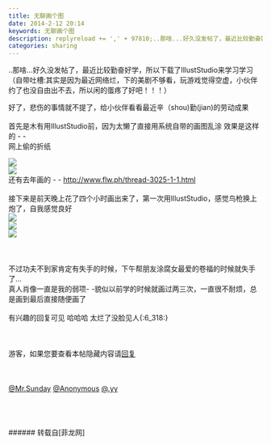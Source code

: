 ```yaml
---
title: 无聊画个图
date: 2014-2-12 20:14
keywords: 无聊画个图
description: replyreload += ',' + 97810;..那啥...好久没发帖了，最近比较勤奋好学，所以下载了IllustStudio来学习学习（自带吐槽:其实是因为最近网络烂，下的美剧不够看，玩游戏觉得空虚，小伙伴约了也没自由出不去，所以闲的蛋疼了好吧！！！）好了，悲伤的事情就不提了，给小伙伴看看最近辛（shou)勤(jian)的劳动成果首先是木有用IllustStudio前，因为太懒了直接用系统自带的画图乱涂 效果是这样的 - -网上偷的折纸还有去年画的 - - http://www.flw.ph/thread-3025-1-1.html 接下来是前天晚上花了四个小时画出来了，第一次用IllustStudio，感觉鸟枪换上炮了，自我感觉良好不过功夫不到家肯定有失手的时候，下午帮朋友涂腐女最爱的卷福的时候就失手了...真人肖像一直是我的弱项- -貌似以前学的时候就画过两三次，一直很不耐烦，总是画到最后直接随便画了有兴趣的回复可见 哈哈哈 太烂了没脸见人{:6_318:}游客，如果您要查看本帖隐藏内容请回复@Mr.Sunday @Anonymous @.yy 
categories: sharing
---
```

<td class="t_f" id="postmessage_97810">

<script type="0a76bbd9462f396fe30c56cf-text/javascript">replyreload += ',' + 97810;</script>..那啥...好久没发帖了，最近比较勤奋好学，所以下载了IllustStudio来学习学习（自带吐槽:其实是因为最近网络烂，下的美剧不够看，玩游戏觉得空虚，小伙伴约了也没自由出不去，所以闲的蛋疼了好吧！！！）<br/>
好了，悲伤的事情就不提了，给小伙伴看看最近辛（shou)勤(jian)的劳动成果<br/>
<br/>
首先是木有用IllustStudio前，因为太懒了直接用系统自带的画图乱涂 效果是这样的 - -<br/>
网上偷的折纸<br/>

<img aid="41083" data-cf-modified-0a76bbd9462f396fe30c56cf-="" file="data/attachment/forum/201402/12/172002srzfclluu2ahfn92.jpg.thumb.jpg" id="aimg_41083" inpost="1" onclick="" onmouseover="" src="http://www.flw.ph/data/attachment/forum/201402/12/172002srzfclluu2ahfn92.jpg" style="cursor:pointer" zoomfile="data/attachment/forum/201402/12/172002srzfclluu2ahfn92.jpg"/>


<br/>

<img aid="41082" data-cf-modified-0a76bbd9462f396fe30c56cf-="" file="data/attachment/forum/201402/12/171959rlluyh31hz184z0b.jpg.thumb.jpg" id="aimg_41082" inpost="1" onclick="" onmouseover="" src="http://www.flw.ph/data/attachment/forum/201402/12/171959rlluyh31hz184z0b.jpg" style="cursor:pointer" zoomfile="data/attachment/forum/201402/12/171959rlluyh31hz184z0b.jpg"/>


<br/>
还有去年画的 - - <a href="http://www.flw.ph/thread-3025-1-1.html" target="_blank">http://www.flw.ph/thread-3025-1-1.html</a> <br/>
<br/>
接下来是前天晚上花了四个小时画出来了，第一次用IllustStudio，感觉鸟枪换上炮了，自我感觉良好<img alt="" border="0" onclick="" onmouseover="" smilieid="278" src="static/image/smiley/Xiongmao/34.gif"/><br/>

<img aid="41086" data-cf-modified-0a76bbd9462f396fe30c56cf-="" file="data/attachment/forum/201402/12/172035lnjjeneppna8nepa.jpg.thumb.jpg" id="aimg_41086" inpost="1" onclick="" onmouseover="" src="http://www.flw.ph/data/attachment/forum/201402/12/172035lnjjeneppna8nepa.jpg" style="cursor:pointer" zoomfile="data/attachment/forum/201402/12/172035lnjjeneppna8nepa.jpg"/>


<br/>

<img aid="41085" data-cf-modified-0a76bbd9462f396fe30c56cf-="" file="data/attachment/forum/201402/12/172018qqhz3hplsdlhikd2.jpg.thumb.jpg" id="aimg_41085" inpost="1" onclick="" onmouseover="" src="http://www.flw.ph/data/attachment/forum/201402/12/172018qqhz3hplsdlhikd2.jpg" style="cursor:pointer" zoomfile="data/attachment/forum/201402/12/172018qqhz3hplsdlhikd2.jpg"/>


<br/>

<img aid="41084" data-cf-modified-0a76bbd9462f396fe30c56cf-="" file="data/attachment/forum/201402/12/172008objj4ajybbycz14w.jpg.thumb.jpg" id="aimg_41084" inpost="1" onclick="" onmouseover="" src="http://www.flw.ph/data/attachment/forum/201402/12/172008objj4ajybbycz14w.jpg" style="cursor:pointer" zoomfile="data/attachment/forum/201402/12/172008objj4ajybbycz14w.jpg"/>


<br/>
<br/>
<br/>
<br/>
不过功夫不到家肯定有失手的时候，下午帮朋友涂腐女最爱的卷福的时候就失手了...<br/>
真人肖像一直是我的弱项- -貌似以前学的时候就画过两三次，一直很不耐烦，总是画到最后直接随便画了<img alt="" border="0" onclick="" onmouseover="" smilieid="275" src="static/image/smiley/Xiongmao/13.gif"/><br/>
<br/>
有兴趣的回复可见 哈哈哈 太烂了没脸见人{:6_318:}<br/>
<br/>
<br/>
<br/>
<div class="locked">游客，如果您要查看本帖隐藏内容请<a data-cf-modified-0a76bbd9462f396fe30c56cf-="" href="forum.php?mod=post&amp;action=reply&amp;fid=47&amp;tid=20014" onclick="if (!window.__cfRLUnblockHandlers) return false; showWindow('reply', this.href)">回复</a></div><br/>
<br/>
<br/>
<a href="http://www.flw.ph/home.php?mod=space&amp;uid=163" target="_blank">@Mr.Sunday</a> <a href="http://www.flw.ph/home.php?mod=space&amp;uid=5" target="_blank">@Anonymous</a> <a href="http://www.flw.ph/home.php?mod=space&amp;uid=41" target="_blank">@.yy</a> <br/>
<br/>
<br/>
<br/>
<br/>
</td>
###### 转载自[菲龙网]